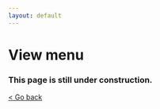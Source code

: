```yaml
---
layout: default
---
```


View menu
==========================

### This page is still under construction.

[< Go back](gettingstarted)